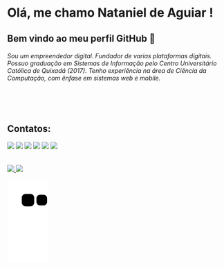 # Olá, me chamo Nataniel de Aguiar ! 
## Bem vindo ao meu perfil GitHub 👋

###### Sou um empreendedor digital. Fundador de varias plataformas digitais. Possuo graduação em Sistemas de Informação pelo Centro Universitário Católica de Quixadá (2017). Tenho experiência na área de Ciência da Computação, com ênfase em sistemas web e mobile.
<br>
<br>

## Contatos:

<div>
<a href="https://facebook.com/natanasilva" target="_blank"><img src="https://img.shields.io/badge/Facebook-%230077B5?style=for-the-badge&logo=facebook&logoColor=white" target="_blank"></a>
<a href="https://instagram.com/natanasilva" target="_blank"><img src="https://img.shields.io/badge/-Instagram-%23E4405F?style=for-the-badge&logo=instagram&logoColor=white" target="_blank"></a>
<a href="https://twitter.com/natan_asilva" target="_blank"><img src="https://img.shields.io/badge/Twitter-%230077B5?style=for-the-badge&logo=twitter&logoColor=white" target="_blank"></a>
<a href = "mailto:natan@natanet.xyz"><img src="https://img.shields.io/badge/Email-D14836?style=for-the-badge&logo=email&logoColor=white" target="_blank"></a>
<a href="https://www.linkedin.com/in/natanasilva/" target="_blank"><img src="https://img.shields.io/badge/-LinkedIn-%230077B5?style=for-the-badge&logo=linkedin&logoColor=white" target="_blank"></a> <a href="http://lattes.cnpq.br/0052351513106738" target="_blank"><img src="https://img.shields.io/badge/-Lattes-%230077B5?style=for-the-badge&logo=lattes&logoColor=white" target="_blank"></a> 
</div>

<br>
<br>

<div>
<a href="https://github.com/natanasilva">
<img height="180em" src="https://github-readme-stats.vercel.app/api/top-langs/?username=natanasilva&layout=compact&langs_count=7&theme=dracula"/>
<img height="180em" src="https://github-readme-stats.vercel.app/api?username=natanasilva&show_icons=true&theme=dracula&include_all_commits=true&count_private=true"/>
</div>
  
  ![Snake animation](https://github.com/natanasilva/natanasilva/blob/output/github-contribution-grid-snake.svg)
